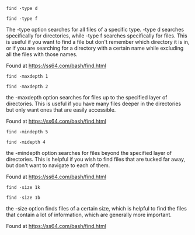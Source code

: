 ```find -type d```

```find -type f```

The -type option searches for all files of a specific type. -type d searches specifically for directories, while -type f searches specifically for files. This is useful if you want to find a file but don't remember which directory it is in, or if you are searching for a directory with a certain name while excluding all the files with those names.

Found at https://ss64.com/bash/find.html

```find -maxdepth 1```

```find -maxdepth 2```

the -maxdepth option searches for files up to the specified layer of directories. This is useful if you have many files deeper in the directories but only want ones that are easily accessible.

Found at https://ss64.com/bash/find.html

```find -mindepth 5```

```find -midepth 4```

the -mindepth option searches for files beyond the specified layer of directories. This is helpful if you wish to find files that are tucked far away, but don't want to navigate to each of them.

Found at https://ss64.com/bash/find.html

```find -size 1k```

```find -size 1b```

the -size option finds files of a certain size, which is helpful to find the files that contain a lot of information, which are generally more important.

Found at https://ss64.com/bash/find.html
